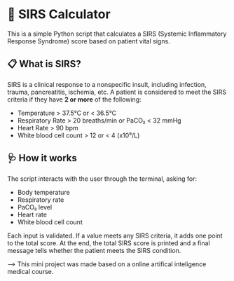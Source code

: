 # 🧮 SIRS Calculator

This is a simple Python script that calculates a SIRS (Systemic Inflammatory Response Syndrome) score based on patient vital signs.

## 📋 What is SIRS?

SIRS is a clinical response to a nonspecific insult, including infection, trauma, pancreatitis, ischemia, etc. A patient is considered to meet the SIRS criteria if they have **2 or more** of the following:

- Temperature > 37.5°C or < 36.5°C  
- Respiratory Rate > 20 breaths/min or PaCO₂ < 32 mmHg  
- Heart Rate > 90 bpm  
- White blood cell count > 12 or < 4 (x10⁹/L)

## 🩺 How it works

The script interacts with the user through the terminal, asking for:

- Body temperature  
- Respiratory rate  
- PaCO₂ level  
- Heart rate  
- White blood cell count

Each input is validated. If a value meets any SIRS criteria, it adds one point to the total score. At the end, the total SIRS score is printed and a final message tells whether the patient meets the SIRS condition.

--> This mini project was made based on a online artifical inteligence medical course.

